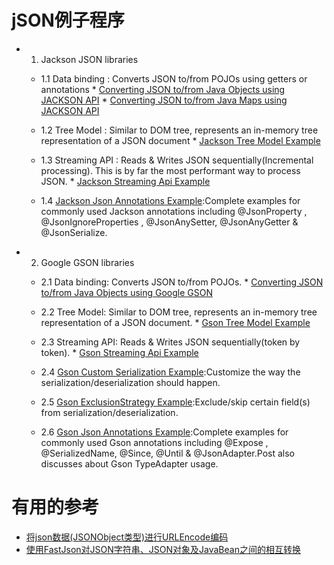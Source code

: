 # jSON例子程序
  * 1. Jackson JSON libraries
    
    * 1.1 Data binding : Converts JSON to/from POJOs using getters or annotations
          * [Converting JSON to/from Java Objects using JACKSON API](http://websystique.com/java/json/jackson-convert-java-object-to-from-json/)
          * [Converting JSON to/from Java Maps using JACKSON API](http://websystique.com/java/json/jackson-convert-java-map-to-from-json/)
    
    * 1.2 Tree Model : Similar to DOM tree, represents an in-memory tree representation of a JSON document
          * [Jackson Tree Model Example](http://websystique.com/java/json/jackson-tree-model-example/)
    
    * 1.3 Streaming API : Reads & Writes JSON sequentially(Incremental processing). This is by far the most performant way to process JSON.
          * [Jackson Streaming Api Example](http://websystique.com/java/json/jackson-streaming-api-example/)
    
    * 1.4 [Jackson Json Annotations Example](http://websystique.com/java/json/jackson-json-annotations-example/):Complete examples for commonly used Jackson annotations including @JsonProperty , @JsonIgnoreProperties , @JsonAnySetter, @JsonAnyGetter & @JsonSerialize.  
  
  *  2. Google GSON  libraries
     
     * 2.1 Data binding:  Converts JSON to/from POJOs.
           * [Converting JSON to/from Java Objects using Google GSON](http://websystique.com/java/json/gson-convert-java-object-to-from-json/)
     
     * 2.2 Tree Model:  Similar to DOM tree, represents an in-memory tree representation of a JSON document.
           * [Gson Tree Model Example](http://websystique.com/java/json/gson-tree-model-example/)
     
     * 2.3 Streaming API: Reads & Writes JSON sequentially(token by token).
           * [Gson Streaming Api Example](http://websystique.com/java/json/gson-streaming-api-example/)
     
     * 2.4 [Gson Custom Serialization Example](http://websystique.com/java/json/gson-custom-serialization-example/):Customize the way the serialization/deserialization should happen.      
     
     * 2.5 [Gson ExclusionStrategy Example](http://websystique.com/java/json/gson-exclusion-strategy-example/):Exclude/skip certain field(s) from serialization/deserialization.
     
     * 2.6 [Gson Json Annotations Example](http://websystique.com/java/json/gson-json-annotations-example/):Complete examples for commonly used Gson annotations including @Expose , @SerializedName, @Since, @Until & @JsonAdapter.Post also discusses about Gson TypeAdapter usage.
     

  



# 有用的参考
* [将json数据(JSONObject类型)进行URLEncode编码](https://blog.csdn.net/bai_ye_88/article/details/78259641)
* [使用FastJson对JSON字符串、JSON对象及JavaBean之间的相互转换](https://blog.csdn.net/xuforeverlove/article/details/80842148?depth_1-utm_source=distribute.pc_relevant.none-task-blog-BlogCommendFromBaidu-21&utm_source=distribute.pc_relevant.none-task-blog-BlogCommendFromBaidu-21)


